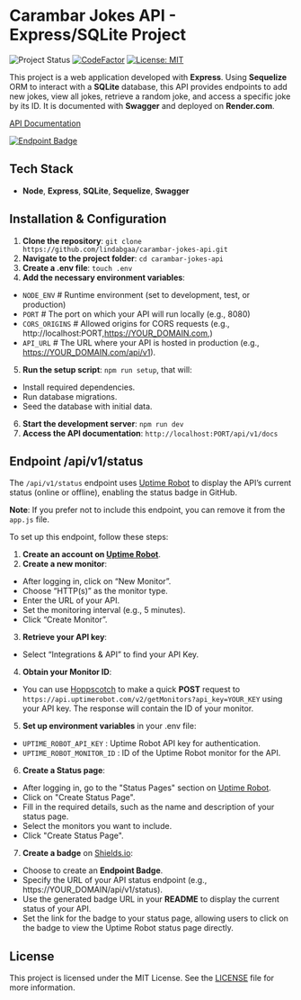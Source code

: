 # Carambar Jokes API - Express/SQLite Project

![Project Status](https://img.shields.io/badge/Project%20Status-Finished-green?style=flat-square)
[![CodeFactor](https://www.codefactor.io/repository/github/lindabgaa/carambar-jokes-api/badge?style=flat-square)](https://www.codefactor.io/repository/github/lindabgaa/carambar-jokes-api)
[![License: MIT](https://img.shields.io/badge/License-MIT-blue?style=flat-square)](LICENSE)

This project is a web application developed with **Express**. Using **Sequelize** ORM to interact with a **SQLite** database, this API provides endpoints to add new jokes, view all jokes, retrieve a random joke, and access a specific joke by its ID. It is documented with **Swagger** and deployed on **Render.com**.

[API Documentation](https://carambar-jokes-api.onrender.com/api/v1/docs)

[![Endpoint Badge](https://img.shields.io/endpoint?url=https%3A%2F%2Fcarambar-jokes-api.onrender.com%2Fapi%2Fv1%2Fstatus&style=flat-square)](https://stats.uptimerobot.com/Upe7finkYZ/797919584)

## Tech Stack

- **Node**, **Express**, **SQLite**, **Sequelize**, **Swagger**

## Installation & Configuration

1. **Clone the repository**: `git clone https://github.com/lindabgaa/carambar-jokes-api.git`
2. **Navigate to the project folder**: `cd carambar-jokes-api`
3. **Create a .env file**: `touch .env`
4. **Add the necessary environment variables**:

- `NODE_ENV` # Runtime environment (set to development, test, or production)
- `PORT` # The port on which your API will run locally (e.g., 8080)
- `CORS_ORIGINS` # Allowed origins for CORS requests (e.g., http://localhost:PORT,https://YOUR_DOMAIN.com,)
- `API_URL` # The URL where your API is hosted in production (e.g., https://YOUR_DOMAIN.com/api/v1).

5. **Run the setup script**: `npm run setup`, that will:

- Install required dependencies.
- Run database migrations.
- Seed the database with initial data.

6. **Start the development server**: `npm run dev`
7. **Access the API documentation**: `http://localhost:PORT/api/v1/docs`

## Endpoint /api/v1/status

The `/api/v1/status` endpoint uses [Uptime Robot](https://uptimerobot.com/) to display the API’s current status (online or offline), enabling the status badge in GitHub.

**Note**: If you prefer not to include this endpoint, you can remove it from the `app.js` file.

To set up this endpoint, follow these steps:

1. **Create an account on [Uptime Robot](https://uptimerobot.com/)**.
2. **Create a new monitor**:

- After logging in, click on “New Monitor”.
- Choose “HTTP(s)” as the monitor type.
- Enter the URL of your API.
- Set the monitoring interval (e.g., 5 minutes).
- Click “Create Monitor”.

3. **Retrieve your API key**:

- Select “Integrations & API” to find your API Key.

4. **Obtain your Monitor ID**:

- You can use [Hoppscotch](https://hoppscotch.io/) to make a quick **POST** request to `https://api.uptimerobot.com/v2/getMonitors?api_key=YOUR_KEY` using your API key. The response will contain the ID of your monitor.

5. **Set up environment variables** in your .env file:

- `UPTIME_ROBOT_API_KEY` : Uptime Robot API key for authentication.
- `UPTIME_ROBOT_MONITOR_ID` : ID of the Uptime Robot monitor for the API.

6. **Create a Status page**:

- After logging in, go to the "Status Pages" section on [Uptime Robot](https://uptimerobot.com/).
- Click on "Create Status Page".
- Fill in the required details, such as the name and description of your status page.
- Select the monitors you want to include.
- Click "Create Status Page".

7. **Create a badge** on [Shields.io](https://shields.io/):

- Choose to create an **Endpoint Badge**.
- Specify the URL of your API status endpoint (e.g., https://YOUR_DOMAIN/api/v1/status).
- Use the generated badge URL in your **README** to display the current status of your API.
- Set the link for the badge to your status page, allowing users to click on the badge to view the Uptime Robot status page directly.

## License

This project is licensed under the MIT License. See the [LICENSE](LICENSE) file for more information.

